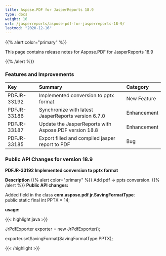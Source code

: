 ```yaml
---
title: Aspose.PDF for JasperReports 18.9
type: docs
weight: 10
url: /jasperreports/aspose-pdf-for-jasperreports-18-9/
lastmod: "2020-12-16"
---
```


{{% alert color="primary" %}} 

This page contains release notes for Aspose.PDF for JasperReports 18.9

{{% /alert %}}
### **Features and Improvements**

|**Key**|**Summary**|**Category**|
| :- | :- | :- |
|PDFJR-33192|Implemented conversion to pptx format|New Feature|
|PDFJR-33186|Synchronize with latest JasperReports version 6.7.0|Enhancement|
|PDFJR-33187|Update the JasperReports with Aspose.PDF version 18.8|Enhancement|
|PDFJR-33185|Export filled and compiled jasper report to PDF|Bug|
### **Public API Changes for version 18.9**
**PDFJR-33192 Implemented conversion to pptx format**

**Description**
{{% alert color="primary" %}} 
Add pdf -> ppts conversion.
{{% /alert %}}
**Public API changes:**

Added field in the class **com.aspose.pdf.jr.SavingFormatType**:   
public static final int PPTX = 14;

**usage:**

{{< highlight java >}}

 JrPdfExporter exporter = new JrPdfExporter();

exporter.setSavingFormat(SavingFormatType.PPTX);

{{< /highlight >}}
